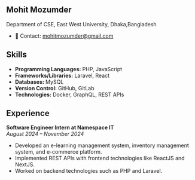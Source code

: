 ## Mohit Mozumder
Department of CSE, East West University, Dhaka,Bangladesh
- 📧 Contact: [mohitmozumder@gmail.com](mailto:mohitmozumder@gmail.com)
 
## Skills
- **Programming Languages:** PHP, JavaScript
- **Frameworks/Libraries:** Laravel, React
- **Databases:** MySQL
- **Version Control:** GitHub, GitLab
- **Technologies:** Docker, GraphQL, REST APIs

## Experience
**Software Engineer Intern at Namespace IT**  
_August 2024 – November 2024_  
- Developed an e-learning management system, inventory management system, and e-commerce platform.
- Implemented REST APIs with frontend technologies like ReactJS and NextJS.
- Worked on backend technologies such as PHP and Laravel.

